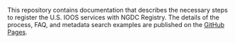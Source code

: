 This repository contains documentation that describes the necessary steps to register the U.S. IOOS services with NGDC Registry. The details of the process, FAQ, and metadata search examples are published on the [GitHub Pages](http://ioos.github.io/registry/).




